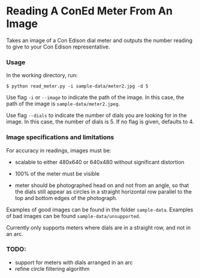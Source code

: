 # Reading A ConEd Meter From An Image

Takes an image of a Con Edison dial meter and outputs the number reading to give to your Con Edison representative.

### Usage

In the working directory, run: 

````
$ python read_meter.py -i sample-data/meter2.jpg -d 5
````

Use flag `-i` or `--image` to indicate the path of the image. In this case, the path of the image is `sample-data/meter2.jpeg`.

Use flag `--dials` to indicate the number of dials you are looking for in the image. In this case, the number of dials is 5. If no flag is given, defaults to 4.

### Image specifications and limitations

For accuracy in readings, images must be:

- scalable to either 480x640 or 640x480 without significant distortion

- 100% of the meter must be visible

- meter should be photographed head on and not from an angle, so that the dials still appear as circles in a straight horizontal row parallel to the top and bottom edges of the photograph.

Examples of good images can be found in the folder `sample-data`. Examples of bad images can be found `sample-data/unsupported`.

Currently only supports meters where dials are in a straight row, and not in an arc.

### TODO: 

- support for meters with dials arranged in an arc
- refine circle filtering algorithm